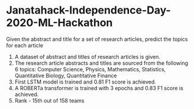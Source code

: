 # Janatahack-Independence-Day-2020-ML-Hackathon
Given the abstract and title for a set of research articles, predict the topics for each article
1) A dataset of abstract and titles of research articles is given.
2) The research article abstracts and titles are sourced from the following 6 topics: 
Computer Science, Physics, Mathematics, Statistics, Quantitative Biology, Quantitative Finance
3) First LSTM model is trained and 0.81 F1 score is achieved.
4) A ROBERTa transformer is trained with 3 epochs and 0.83 F1 score is achieved.
5) Rank - 15th out of 158 teams

